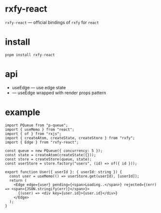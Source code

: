 # rxfy-react

`rxfy-react` — official bindings of `rxfy` for `react`

# install

`pnpm install rxfy-react`

# api

- useEdge — use edge state
- <Edge /> — useEdge wrapped with render props pattern

# example

```tsx
import PQueue from "p-queue";
import { useMemo } from "react";
import { of } from "rxjs";
import { createAtom, createState, createStore } from "rxfy";
import { Edge } from "rxfy-react";

const queue = new PQueue({ concurrency: 5 });
const state = createAtom(createState({}));
const store = createStore(queue, state);
const userStore = store.factory("users", (id) => of({ id }));

export function User({ userId }: { userId: string }) {
  const user = useMemo(() => userStore.get(userId), [userId]);
  return (
    <Edge edge={user} pending={<span>Loading..</span>} rejected={(err) => <span>{JSON.stringify(err)}</span>}>
      {(user) => <div key={user.id}>{user.id}</div>}
    </Edge>
  );
}
```
